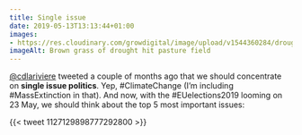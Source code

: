 ```yaml
---
title: Single issue
date: 2019-05-13T13:13:44+01:00
images: 
- https://res.cloudinary.com/growdigital/image/upload/v1544360284/drought-42583069085.jpg
imageAlt: Brown grass of drought hit pasture field
---
```


[@cdlariviere](https://mobile.twitter.com/cdlariviere) tweeted a couple of months ago that we should concentrate on **single issue politics**. Yep, #ClimateChange (I’m including #MassExtinction in that). And now, with the #EUelections2019 looming on 23 May, we should think about the top 5 most important issues:

{{< tweet 1127129898777292800 >}}
